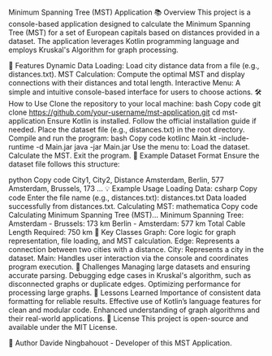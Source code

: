 Minimum Spanning Tree (MST) Application
📚 Overview
This project is a console-based application designed to calculate the Minimum Spanning Tree (MST) for a set of European capitals based on distances provided in a dataset. The application leverages Kotlin programming language and employs Kruskal's Algorithm for graph processing.

🚀 Features
Dynamic Data Loading: Load city distance data from a file (e.g., distances.txt).
MST Calculation: Compute the optimal MST and display connections with their distances and total length.
Interactive Menu: A simple and intuitive console-based interface for users to choose actions.
🛠️ How to Use
Clone the repository to your local machine:
bash
Copy code
git clone https://github.com/your-username/mst-application.git
cd mst-application
Ensure Kotlin is installed. Follow the official installation guide if needed.
Place the dataset file (e.g., distances.txt) in the root directory.
Compile and run the program:
bash
Copy code
kotlinc Main.kt -include-runtime -d Main.jar
java -jar Main.jar
Use the menu to:
Load the dataset.
Calculate the MST.
Exit the program.
📂 Example Dataset Format
Ensure the dataset file follows this structure:

python
Copy code
City1, City2, Distance
Amsterdam, Berlin, 577
Amsterdam, Brussels, 173
...
💡 Example Usage
Loading Data:
csharp
Copy code
Enter the file name (e.g., distances.txt): distances.txt
Data loaded successfully from distances.txt.
Calculating MST:
mathematica
Copy code
Calculating Minimum Spanning Tree (MST)...
Minimum Spanning Tree:
Amsterdam - Brussels: 173 km
Berlin - Amsterdam: 577 km
Total Cable Length Required: 750 km
🌟 Key Classes
Graph: Core logic for graph representation, file loading, and MST calculation.
Edge: Represents a connection between two cities with a distance.
City: Represents a city in the dataset.
Main: Handles user interaction via the console and coordinates program execution.
🔧 Challenges
Managing large datasets and ensuring accurate parsing.
Debugging edge cases in Kruskal's algorithm, such as disconnected graphs or duplicate edges.
Optimizing performance for processing large graphs.
🎯 Lessons Learned
Importance of consistent data formatting for reliable results.
Effective use of Kotlin’s language features for clean and modular code.
Enhanced understanding of graph algorithms and their real-world applications.
📜 License
This project is open-source and available under the MIT License.

👤 Author
Davide Ningbahouot - Developer of this MST Application.
